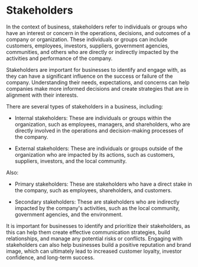 # Stakeholders 

In the context of business, stakeholders refer to individuals or groups who have an interest or concern in the operations, decisions, and outcomes of a company or organization. These individuals or groups can include customers, employees, investors, suppliers, government agencies, communities, and others who are directly or indirectly impacted by the activities and performance of the company.

Stakeholders are important for businesses to identify and engage with, as they can have a significant influence on the success or failure of the company. Understanding their needs, expectations, and concerns can help companies make more informed decisions and create strategies that are in alignment with their interests.

There are several types of stakeholders in a business, including:

* Internal stakeholders: These are individuals or groups within the organization, such as employees, managers, and shareholders, who are directly involved in the operations and decision-making processes of the company.

* External stakeholders: These are individuals or groups outside of the organization who are impacted by its actions, such as customers, suppliers, investors, and the local community.

Also:

* Primary stakeholders: These are stakeholders who have a direct stake in the company, such as employees, shareholders, and customers.

* Secondary stakeholders: These are stakeholders who are indirectly impacted by the company's activities, such as the local community, government agencies, and the environment.

It is important for businesses to identify and prioritize their stakeholders, as this can help them create effective communication strategies, build relationships, and manage any potential risks or conflicts. Engaging with stakeholders can also help businesses build a positive reputation and brand image, which can ultimately lead to increased customer loyalty, investor confidence, and long-term success.
